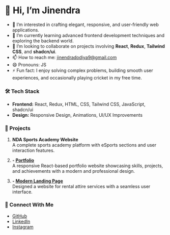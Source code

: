 # 👋 Hi, I’m Jinendra 
- 👀 I’m interested in crafting elegant, responsive, and user-friendly web applications.  
- 🌱 I’m currently learning advanced frontend development techniques and exploring the backend world.  
- 💞️ I’m looking to collaborate on projects involving **React**, **Redux**, **Tailwind CSS**, and **shadcn/ui**.  
- 📫 How to reach me: [jinendradodiya9@gmail.com](mailto:jinendradodiya9@gmail.com)  
- 😄 Pronouns: JS
- ⚡ Fun fact: I enjoy solving complex problems, building smooth user experiences, and occasionally playing cricket in my free time.  

### 🛠️ Tech Stack  
- **Frontend:** React, Redux, HTML, CSS, Tailwind CSS, JavaScript, shadcn/ui  
- **Design:** Responsive Design, Animations, UI/UX Improvements  

### 🌟 Projects  
1. **NDA Sports Academy Website**  
   A complete sports academy platform with eSports sections and user interaction features.  

2. **- [Portfolio](https://jinendra-dodiya-portfolio.netlify.app/)**  
   A responsive React-based portfolio website showcasing skills, projects, and achievements with a modern and professional design.  

4. **- [Modern Landing Page](https://landing-page-git-main-js-dodiyas-projects.vercel.app/)**  
   Designed a website for rental attire services with a seamless user interface.  

### 🤝 Connect With Me  
- [GitHub](https://github.com/jsdodiya)  
- [LinkedIn](https://www.linkedin.com/in/jinendra-pal-dodiya-8a7a21151/)
- [Instagram](https://www.instagram.com/jinendra.dodiya/)

<!---
jsdodiya/jsdodiya is a ✨ special ✨ repository because its `README.md` (this file) appears on your GitHub profile.
You can click the Preview link to take a look at your changes.
--->
